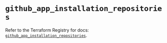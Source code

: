 # `github_app_installation_repositories`

Refer to the Terraform Registry for docs: [`github_app_installation_repositories`](https://registry.terraform.io/providers/integrations/github/6.6.0/docs/resources/app_installation_repositories).
